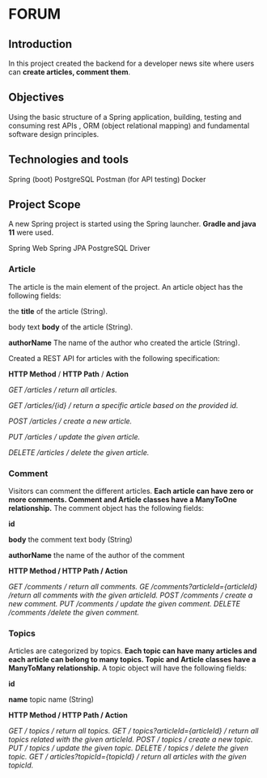 # FORUM
## Introduction

In this project created the backend for a developer news site where users can **create articles, comment them**.
## Objectives

Using the basic structure of a Spring application, building, testing and consuming rest APIs , ORM (object relational mapping)  and fundamental software design principles.
## Technologies and tools

Spring (boot)
PostgreSQL
Postman (for API testing)
Docker

## Project Scope

A new Spring project is started using the Spring launcher. **Gradle and java 11** were used.

Spring Web
Spring JPA
PostgreSQL Driver

### Article

The article is the main element of the project. An article object has the following fields:

the **title** of the article (String).

body text **body** of the article (String).

**authorName** The name of the author who created the article (String).


Created a REST API for articles with the following specification:


**HTTP Method**  /     **HTTP Path**     /    **Action**


*GET               /articles        / return all articles.*

*GET               /articles/{id}   / return a specific article based on the provided id.*

*POST              /articles        / create a new article.*

*PUT               /articles        /  update the given article.*

*DELETE            /articles        /  delete the given article.*


### Comment

Visitors can comment the different articles. **Each article can have zero or more comments. Comment and Article classes have a ManyToOne relationship.** The comment object has the following fields:

**id**

**body** the comment text body (String)

**authorName** the name of the author of the comment


**HTTP Method   / HTTP Path  / Action**

*GET   /comments / return all comments.*
*GE  /comments?articleId={articleId} /return all comments with the given articleId.*
*POST    /comments   / create a new comment.*
*PUT     /comments   / update the given comment.*
*DELETE  /comments   /delete the given comment.*


### Topics

Articles are categorized by topics. **Each topic can have many articles and each article can belong to many topics. Topic and Article classes have a ManyToMany relationship.** A topic object will have the following fields:

**id**

**name** topic name (String)

**HTTP Method / HTTP Path / Action**

*GET   / topics   / return all topics.*
*GET   / topics?articleId={articleId}  / return all topics related with the given articleId.*
*POST  / topics    / create a new topic.*
*PUT   / topics    / update the given topic.*
*DELETE  / topics    / delete the given topic.*
*GET     / articles?topicId={topicId} / return all articles with the given topicId.*



